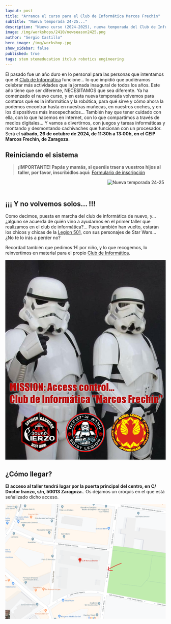 ```yaml
---
layout: post
title: "Arranca el curso para el Club de Informática Marcos Frechín"
subtitle: "Nueva temporada 24-25..."
description: "Nuevo curso (2024-2025), nueva temporada del Club de Informática."
image: /img/workshops/2410/newseason2425.png
author: "Sergio Castillo"
hero_image: /img/workshop.jpg
show_sidebar: false
published: true
tags: stem stemeducation itclub robotics engineering
---
```


El pasado fue un año duro en lo personal para las personas que intentamos que el [Club de Informática](/) funcione... lo que impidió que pudiéramos celebrar más actividades que la jornada inaugural de todos los años. Este año tiene que ser diferente, NECESITAMOS que sea diferente. Ya ha comenzado el nuevo curso, y en esta nueva temporada volvemos para contaros qué es la informática y la robótica, para qué sirve y cómo ahora la podemos encontrar hasta en nuestras muñecas, en nuestros coches, y en los dispositivos más insospechados... También hay que tener cuidado con ella, con lo que hacemos en internet, con lo que compartimos a través de medios digitales... Y vamos a divertirnos, con juegos y tareas informáticas y montando y desmontando cachivaches que funcionan con un procesador. Será el **sábado, 26 de octubre de 2024, de 11:30h a 13:00h, en el CEIP Marcos Frechín, de Zaragoza**.

## Reiniciando el sistema

> **¡IMPORTANTE! Papás y mamás, si queréis traer a vuestros hijos al taller, por favor, inscribidlos aquí:** <a href="https://forms.gle/biRUGpsw2KhzdpQZ6" target="_blank">Formulario de inscripción</a>

<img class="photo" src="/img/workshops/2410/newseason2425.png" alt="Nueva temporada 24-25" style="float: right; margin-left: 5px; margin-right: 5px" />

<br/><br/>
## ¡¡¡ Y no volvemos solos... !!!

Como decimos, puesta en marcha del club de informática de nuevo, y...¿alguno se acuerda de quién vino a ayudarnos en el primer taller que realizamos en el club de informática?... Pues también han vuelto, estarán los chicos y chicas de la [Legion 501](https://www.legion501.com/), con sus personajes de Star Wars... ¿No te lo irás a perder no?

Recordad también que pedimos 1€ por niño, y lo que recogemos, lo reinvertimos en material para el propio [Club de Informática](/).

![Legion 501](/img/accessControl.jpg)

## ¿Cómo llegar?

**El acceso al taller tendrá lugar por la puerta principal del centro, en C/ Doctor Iranzo, s/n, 50013 Zaragoza.**. Os dejamos un croquis en el que está señalizado dicho acceso.

![Mapa acceso Marcos Frechín](/img/mapa_acceso.png)

